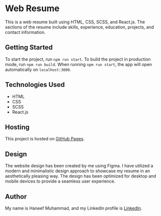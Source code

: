 # Web Resume

This is a web resume built using HTML, CSS, SCSS, and React.js. The sections of the resume include skills, experience, education, projects, and contact information.

## Getting Started

To start the project, run `npm run start`. To build the project in production mode, run `npm run build`. When running `npm run start`, the app will open automatically on `localhost:3000`.

## Technologies Used

- HTML
- CSS
- SCSS
- React.js

## Hosting

This project is hosted on [GitHub Pages](https://haneefmuhammad.github.io/resume/).

## Design

The website design has been created by me using Figma. I have utilized a modern and minimalistic design approach to showcase my resume in an aesthetically pleasing way. The design has been optimized for desktop and mobile devices to provide a seamless user experience.

## Author

My name is Haneef Muhammad, and my LinkedIn profile is [LinkedIn](https://www.linkedin.com/in/haneefmhmmd/).
